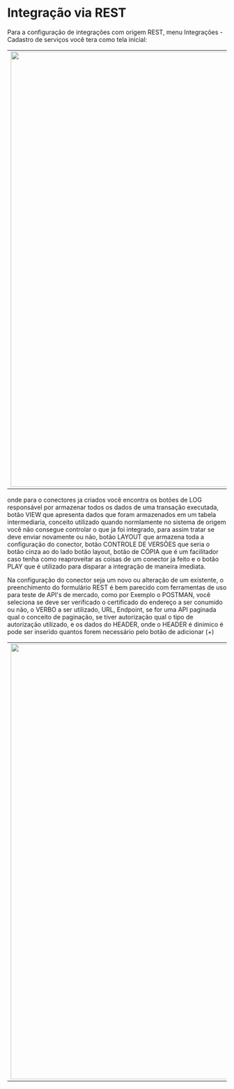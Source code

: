 # Integração via REST

Para a configuração de integrações com origem REST, menu Integrações - Cadastro de serviços você tera como tela inicial:

<table>
  <tr>
    <td align="center">
      <img src="/n4link-wiki/assets/telas_n4link/rest.png" width="1000"/>
    </td>
  </tr>
</table>

onde para o conectores ja criados você encontra os botões de LOG responsável por armazenar todos os dados de uma transação executada, botão VIEW que apresenta dados que foram armazenados em um tabela intermediaria, conceito utilizado quando normlamente no sistema de origem você não consegue controlar o que ja foi integrado, para assim tratar se deve enviar novamente ou não, botão LAYOUT que armazena toda a configuração do conector, botão CONTROLE DE VERSÕES que seria o botão cinza ao do lado botão layout, botão de CÓPIA que é um facilitador caso tenha como reaproveitar as coisas de um conector ja feito e o botão PLAY que é utilizado para disparar a integração de maneira imediata.

Na configuração do conector seja um novo ou alteração de um existente, o preenchimento do formulário REST é bem parecido com ferramentas de uso para teste de API's de mercado, como por Exemplo o POSTMAN, você seleciona se deve ser verificado o certificado do endereço a ser conumido ou não, o VERBO a ser utilizado, URL, Endpoint, se for uma API paginada qual o conceito de paginação, se tiver autorização qual o tipo de autorização utilizado, e os dados do HEADER, onde o HEADER é dinimico é pode ser inserido quantos forem necessário pelo botão de adicionar (+)

<table>
  <tr>
    <td align="center">
      <img src="/n4link-wiki/assets/telas_n4link/rest1.png" width="1000"/>
    </td>
  </tr>
</table>